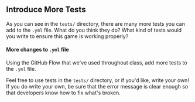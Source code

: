 ## Introduce More Tests

As you can see in the `tests/` directory, there are many more tests you can add to the `.yml` file. What do you think they do? What kind of tests would you write to ensure this game is working properly?

#### More changes to `.yml` file

Using the GitHub Flow that we've used throughout class, add more tests to the `.yml` file.

Feel free to use tests in the `tests/` directory, or if you'd like, write your own! If you do write your own, be sure that the error message is clear enough so that developers know how to fix what's broken.
